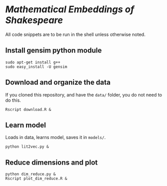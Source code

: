 <!-- README.md is generated from README.Rmd. Please edit that file -->
*Mathematical Embeddings of Shakespeare*
========================================

All code snippets are to be run in the shell unless otherwise noted.

Install gensim python module
----------------------------

    sudo apt-get install g++
    sudo easy_install -U gensim

Download and organize the data
------------------------------

If you cloned this repository, and have the `data/` folder, you do not need to do this.

    Rscript download.R &

Learn model
-----------

Loads in data, learns model, saves it in `models/`.

    python lit2vec.py &

Reduce dimensions and plot
--------------------------

    python dim_reduce.py &
    Rscript plot_dim_reduce.R &
